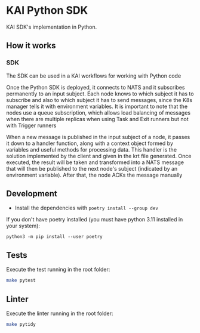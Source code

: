 # KAI Python SDK

KAI SDK's implementation in Python.


## How it works

### SDK

The SDK can be used in a KAI workflows for working with Python code

Once the Python SDK is deployed, it connects to NATS and it subscribes permanently to an input subject. Each node knows to which subject it has to subscribe and also to which subject it has to send messages, since the K8s manager tells it with environment variables. It is important to note that the nodes use a queue subscription, which allows load balancing of messages when there are multiple replicas when using Task and Exit runners but not with Trigger runners

When a new message is published in the input subject of a node, it passes it down to a handler function, along with a context object formed by variables and useful methods for processing data. This handler is the solution implemented by the client and given in the krt file generated. Once executed, the result will be taken and transformed into a NATS message that will then be published to the next node's subject (indicated by an environment variable). After that, the node ACKs the message manually

## Development

- Install the dependencies with `poetry install --group dev`

If you don't have poetry installed (you must have python 3.11 installed in your system):

`python3 -m pip install --user poetry`

## Tests

Execute the test running in the root folder:

``` sh
make pytest
```

## Linter

Execute the linter running in the root folder:

``` sh
make pytidy
```
